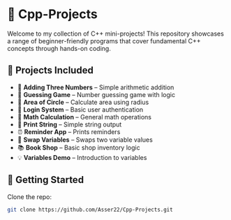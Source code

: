 # 🧮 Cpp-Projects

Welcome to my collection of C++ mini-projects! This repository showcases a range of beginner-friendly programs that cover fundamental C++ concepts through hands-on coding.

## 📁 Projects Included

- 🔢 **Adding Three Numbers** – Simple arithmetic addition
- 🎯 **Guessing Game** – Number guessing game with logic
- 📏 **Area of Circle** – Calculate area using radius
- 🔐 **Login System** – Basic user authentication
- 🧠 **Math Calculation** – General math operations
- 📝 **Print String** – Simple string output
- ⏰ **Reminder App** – Prints reminders
- 🔄 **Swap Variables** – Swaps two variable values
- 📚 **Book Shop** – Basic shop inventory logic
- 💡 **Variables Demo** – Introduction to variables

## 🚀 Getting Started

Clone the repo:
```bash
git clone https://github.com/Asser22/Cpp-Projects.git
